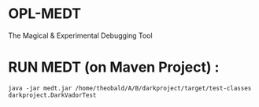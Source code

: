 # OPL-MEDT
The Magical &amp; Experimental Debugging Tool

# RUN MEDT (on Maven Project) :
	java -jar medt.jar /home/theobald/A/B/darkproject/target/test-classes darkproject.DarkVadorTest

